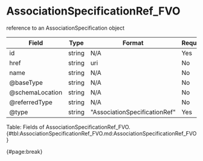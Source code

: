 <!--
    ATTENTION: This file was generated via gradle!
               Do NOT manually edit this file! Any such changes will be overwritten!
-->

# AssociationSpecificationRef_FVO

reference to an AssociationSpecification object

| Field | Type | Format | Required |
| ------- | ------- | ------- | --- |
| id | string | N/A | Yes |
| href | string | uri | No |
| name | string | N/A | No |
| @baseType | string | N/A | No |
| @schemaLocation | string | N/A | No |
| @referredType | string | N/A | No |
| @type | string | "AssociationSpecificationRef" | Yes |

Table: Fields of AssociationSpecificationRef_FVO. {#tbl:AssociationSpecificationRef_FVO.md:AssociationSpecificationRef_FVO}

{#page:break}
